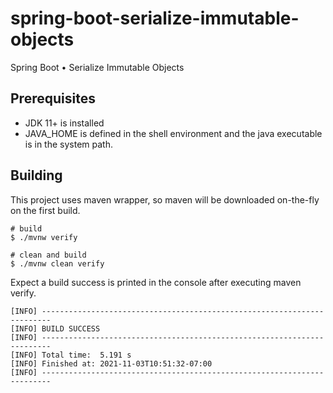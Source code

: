 # spring-boot-serialize-immutable-objects
Spring Boot • Serialize Immutable Objects

## Prerequisites

- JDK 11+ is installed
- JAVA_HOME is defined in the shell environment and the java executable is in the system path.

## Building

This project uses maven wrapper, so maven will be downloaded on-the-fly on the first build.

```shell
# build
$ ./mvnw verify

# clean and build
$ ./mvnw clean verify
```

Expect a build success is printed in the console after executing maven verify.

```shell
[INFO] ------------------------------------------------------------------------
[INFO] BUILD SUCCESS
[INFO] ------------------------------------------------------------------------
[INFO] Total time:  5.191 s
[INFO] Finished at: 2021-11-03T10:51:32-07:00
[INFO] ------------------------------------------------------------------------
```